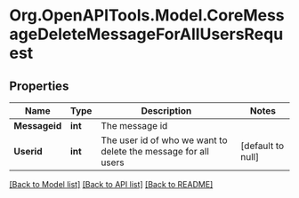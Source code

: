 # Org.OpenAPITools.Model.CoreMessageDeleteMessageForAllUsersRequest

## Properties

Name | Type | Description | Notes
------------ | ------------- | ------------- | -------------
**Messageid** | **int** | The message id | 
**Userid** | **int** | The user id of who we want to delete the message for all users | [default to null]

[[Back to Model list]](../README.md#documentation-for-models) [[Back to API list]](../README.md#documentation-for-api-endpoints) [[Back to README]](../README.md)

